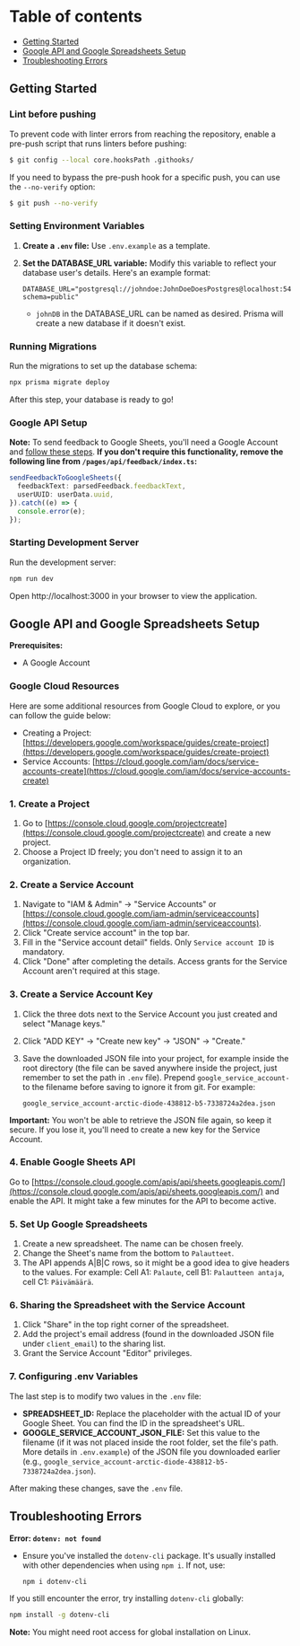 # Table of contents

- [Getting Started](README.md#getting-started)
- [Google API and Google Spreadsheets Setup](README.md#google-api-and-google-spreadsheets-setup)
- [Troubleshooting Errors](README.md#troubleshooting-errors)

## Getting Started

### Lint before pushing

To prevent code with linter errors from reaching the repository, enable a pre-push script that runs linters before pushing:

```bash
$ git config --local core.hooksPath .githooks/
```

If you need to bypass the pre-push hook for a specific push, you can use the `--no-verify` option:

```bash
$ git push --no-verify
```

### Setting Environment Variables

1. **Create a `.env` file:** Use `.env.example` as a template.
2. **Set the DATABASE_URL variable:** Modify this variable to reflect your database user's details. Here's an example format:

   ```
   DATABASE_URL="postgresql://johndoe:JohnDoeDoesPostgres@localhost:5432/johnDB?schema=public"
   ```

   - `johnDB` in the DATABASE_URL can be named as desired. Prisma will create a new database if it doesn't exist.

### Running Migrations

Run the migrations to set up the database schema:

```bash
npx prisma migrate deploy
```

After this step, your database is ready to go!

### Google API Setup

**Note:** To send feedback to Google Sheets, you'll need a Google Account and [follow these steps](README.md#google-api-and-google-spreadsheets-setup). **If you don't require this functionality, remove the following line from `/pages/api/feedback/index.ts`:**

```ts
sendFeedbackToGoogleSheets({
  feedbackText: parsedFeedback.feedbackText,
  userUUID: userData.uuid,
}).catch((e) => {
  console.error(e);
});
```

### Starting Development Server

Run the development server:

```bash
npm run dev
```

Open http://localhost:3000 in your browser to view the application.

## Google API and Google Spreadsheets Setup

**Prerequisites:**

- A Google Account

### Google Cloud Resources

Here are some additional resources from Google Cloud to explore, or you can follow the guide below:

- Creating a Project: [https://developers.google.com/workspace/guides/create-project](https://developers.google.com/workspace/guides/create-project)
- Service Accounts: [https://cloud.google.com/iam/docs/service-accounts-create](https://cloud.google.com/iam/docs/service-accounts-create)

### 1. Create a Project

1. Go to [https://console.cloud.google.com/projectcreate](https://console.cloud.google.com/projectcreate) and create a new project.
2. Choose a Project ID freely; you don't need to assign it to an organization.

### 2. Create a Service Account

1. Navigate to "IAM & Admin" -> "Service Accounts" or [https://console.cloud.google.com/iam-admin/serviceaccounts](https://console.cloud.google.com/iam-admin/serviceaccounts).
2. Click "Create service account" in the top bar.
3. Fill in the "Service account detail" fields. Only `Service account ID` is mandatory.
4. Click "Done" after completing the details. Access grants for the Service Account aren't required at this stage.

### 3. Create a Service Account Key

1. Click the three dots next to the Service Account you just created and select "Manage keys."
2. Click "ADD KEY" -> "Create new key" -> "JSON" -> "Create."
3. Save the downloaded JSON file into your project, for example inside the root directory (the file can be saved anywhere inside the project, just remember to set the path in `.env` file). Prepend `google_service_account-` to the filename before saving to ignore it from git. For example:

   ```
   google_service_account-arctic-diode-438812-b5-7338724a2dea.json
   ```

**Important:** You won't be able to retrieve the JSON file again, so keep it secure. If you lose it, you'll need to create a new key for the Service Account.

### 4. Enable Google Sheets API

Go to [https://console.cloud.google.com/apis/api/sheets.googleapis.com/](https://console.cloud.google.com/apis/api/sheets.googleapis.com/) and enable the API. It might take a few minutes for the API to become active.

### 5. Set Up Google Spreadsheets

1. Create a new spreadsheet. The name can be chosen freely.
2. Change the Sheet's name from the bottom to `Palautteet`.
3. The API appends A|B|C rows, so it might be a good idea to give headers to the values. For example: Cell A1: `Palaute`, cell B1: `Palautteen antaja`, cell C1: `Päivämäärä`.

### 6. Sharing the Spreadsheet with the Service Account

1. Click "Share" in the top right corner of the spreadsheet.
2. Add the project's email address (found in the downloaded JSON file under `client_email`) to the sharing list.
3. Grant the Service Account "Editor" privileges.

### 7. Configuring .env Variables

The last step is to modify two values in the `.env` file:

- **SPREADSHEET_ID:** Replace the placeholder with the actual ID of your Google Sheet. You can find the ID in the spreadsheet's URL.
- **GOOGLE_SERVICE_ACCOUNT_JSON_FILE:** Set this value to the filename (if it was not placed inside the root folder, set the file's path. More details in `.env.example`) of the JSON file you downloaded earlier (e.g., `google_service_account-arctic-diode-438812-b5-7338724a2dea.json`).

After making these changes, save the `.env` file.

## Troubleshooting Errors

**Error: `dotenv: not found`**

- Ensure you've installed the `dotenv-cli` package. It's usually installed with other dependencies when using `npm i`. If not, use:

  ```bash
  npm i dotenv-cli
  ```

If you still encounter the error, try installing `dotenv-cli` globally:

```bash
npm install -g dotenv-cli
```

**Note:** You might need root access for global installation on Linux.
